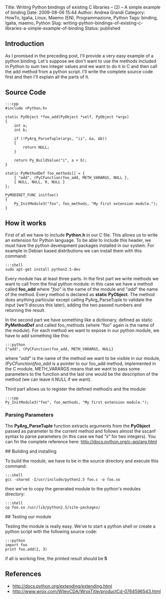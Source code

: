 Title: Writing Python bindings of existing C libraries – (2) – A simple example of binding
Date: 2009-08-06 15:44
Author: Andrea Grandi
Category: HowTo, Igalia, Linux, Maemo (EN), Programmazione, Python
Tags: binding, Igalia, maemo, Python
Slug: writing-python-bindings-of-existing-c-libraries-a-simple-example-of-binding
Status: published

## Introduction

As I promised in the preceding post, I'll provide a very easy example of
a python binding. Let's suppose we don't want to use the methods
included in Python to sum two integer values and we want to do it in C
and then call the add method from a python script. I'll write the
complete source code first and then I'll explain all the parts of it.

## Source Code
 
    :::cpp
    #include <Python.h>

    static PyObject *foo_add(PyObject *self, PyObject *args)  
    {  
        int a;  
        int b;

        if (!PyArg_ParseTuple(args, "ii", &a, &b))  
        {  
            return NULL;  
        }

        return Py_BuildValue("i", a + b);  
    }

    static PyMethodDef foo_methods[] = {  
        { "add", (PyCFunction)foo_add, METH_VARARGS, NULL },  
        { NULL, NULL, 0, NULL }  
    };

    PyMODINIT_FUNC initfoo()
    {  
        Py_InitModule3("foo", foo_methods, "My first extension module.");  
    }

## How it works

First of all we have to include **Python.h** in our C file. This allows
us to write an extension for Python language. To be able to include this
header, we must have the python development packages installed in our
system. For example in Debian based distributions we can install them
with this command:

    :::shell
    sudo apt-get install python2.5-dev

Every module has at least three parts. In the first part we write
methods we want to call from the final python module: in this case we
have a method called **foo_add** where "*foo*" is the name of the
module and "*add*" the name of the method. Every method is declared as
**static PyObject**. The method does anything particular except calling
PyArg_ParseTuple to validate the input (we'll discuss this later),
adding the two passed numbers and returning the result.

In the second part we have something like a dictionary, defined as
static **PyMethodDef** and called foo_methods (where "foo" again is the
name of the module). For each method we want to expose in our python
module, we have to add something like this:

    :::python
    {"add", (PyCFunction)foo_add, METH_VARARGS, NULL}

where "*add*" is the name of the method we want to be visible in our
module, *(PyCFunction)foo_add* is a pointer to our foo_add method,
implemented in the C module, METH_VARARGS means that we want to pass
some parameters to the function and the last one would be the
description of the method (we can leave it NULL if we want).

Third part allows us to register the defined method/s and the module:

    :::cpp
    Py_InitModule3("foo", foo_methods, "My first extension module.");

### Parsing Parameters

The **PyArg_ParseTuple** function extracts arguments from the
**PyObject** passed as parameter to the current method and follows
almost the sscanf syntax to parse parameters (in this case we had *"ii"*
for two integers). You can fin the complete reference here:
<http://docs.python.org/c-api/arg.html>

## Building and installing

To build the module, we have to be in the source directory and execute
this command:

    :::shell
    gcc -shared -I/usr/include/python2.5 foo.c -o foo.so

then we've to copy the generated module to the python's modules
directory:

    :::shell
    cp foo.so /usr/lib/python2.5/site-packages/

## Testing our module

Testing the module is really easy. We've to start a python shell or
create a python script with the following source code:

    :::python
    import foo
    print foo.add(2, 3)

if all is working fine, the printed result should be **5**

## References

- <http://docs.python.org/extending/extending.html>
- <http://www.wrox.com/WileyCDA/WroxTitle/productCd-0764596543.html>
